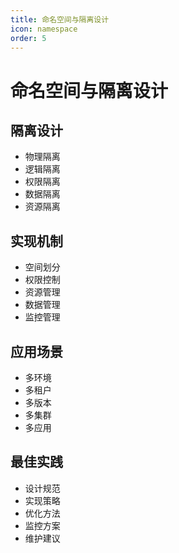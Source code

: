 ```yaml
---
title: 命名空间与隔离设计
icon: namespace
order: 5
---
```


# 命名空间与隔离设计

## 隔离设计
- 物理隔离
- 逻辑隔离
- 权限隔离
- 数据隔离
- 资源隔离

## 实现机制
- 空间划分
- 权限控制
- 资源管理
- 数据管理
- 监控管理

## 应用场景
- 多环境
- 多租户
- 多版本
- 多集群
- 多应用

## 最佳实践
- 设计规范
- 实现策略
- 优化方法
- 监控方案
- 维护建议

